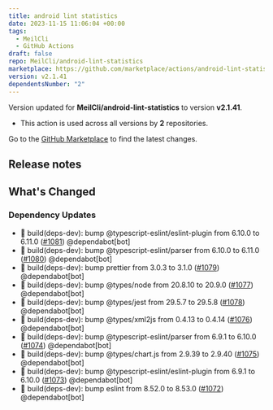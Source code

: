 ```yaml
---
title: android lint statistics
date: 2023-11-15 11:06:04 +00:00
tags:
  - MeilCli
  - GitHub Actions
draft: false
repo: MeilCli/android-lint-statistics
marketplace: https://github.com/marketplace/actions/android-lint-statistics
version: v2.1.41
dependentsNumber: "2"
---
```



Version updated for **MeilCli/android-lint-statistics** to version **v2.1.41**.
- This action is used across all versions by **2** repositories.

Go to the [GitHub Marketplace](https://github.com/marketplace/actions/android-lint-statistics) to find the latest changes.

## Release notes

## What's Changed
### Dependency Updates
- :green_book: build(deps-dev): bump @typescript-eslint/eslint-plugin from 6.10.0 to 6.11.0 ([#1081](https://github.com/MeilCli/android-lint-statistics/pull/1081)) @dependabot[bot]
- :green_book: build(deps-dev): bump @typescript-eslint/parser from 6.10.0 to 6.11.0 ([#1080](https://github.com/MeilCli/android-lint-statistics/pull/1080)) @dependabot[bot]
- :green_book: build(deps-dev): bump prettier from 3.0.3 to 3.1.0 ([#1079](https://github.com/MeilCli/android-lint-statistics/pull/1079)) @dependabot[bot]
- :green_book: build(deps-dev): bump @types/node from 20.8.10 to 20.9.0 ([#1077](https://github.com/MeilCli/android-lint-statistics/pull/1077)) @dependabot[bot]
- :green_book: build(deps-dev): bump @types/jest from 29.5.7 to 29.5.8 ([#1078](https://github.com/MeilCli/android-lint-statistics/pull/1078)) @dependabot[bot]
- :green_book: build(deps-dev): bump @types/xml2js from 0.4.13 to 0.4.14 ([#1076](https://github.com/MeilCli/android-lint-statistics/pull/1076)) @dependabot[bot]
- :green_book: build(deps-dev): bump @typescript-eslint/parser from 6.9.1 to 6.10.0 ([#1074](https://github.com/MeilCli/android-lint-statistics/pull/1074)) @dependabot[bot]
- :green_book: build(deps-dev): bump @types/chart.js from 2.9.39 to 2.9.40 ([#1075](https://github.com/MeilCli/android-lint-statistics/pull/1075)) @dependabot[bot]
- :green_book: build(deps-dev): bump @typescript-eslint/eslint-plugin from 6.9.1 to 6.10.0 ([#1073](https://github.com/MeilCli/android-lint-statistics/pull/1073)) @dependabot[bot]
- :green_book: build(deps-dev): bump eslint from 8.52.0 to 8.53.0 ([#1072](https://github.com/MeilCli/android-lint-statistics/pull/1072)) @dependabot[bot]
